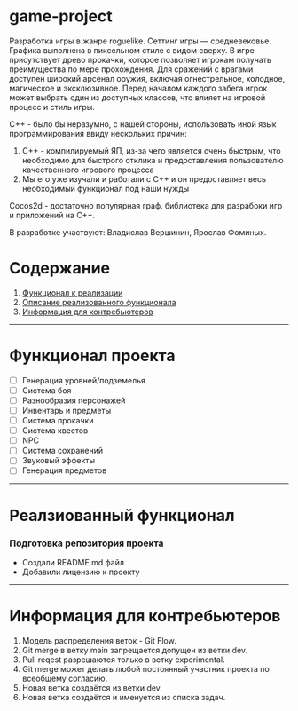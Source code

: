 # game-project
Разработка игры в жанре roguelike. Сеттинг игры — средневековье. Графика выполнена в пиксельном стиле с видом сверху. В игре присутствует древо прокачки, которое позволяет игрокам получать преимущества по мере прохождения. 
Для сражений с врагами доступен широкий арсенал оружия, включая огнестрельное, холодное, магическое и эксклюзивное. Перед началом каждого забега игрок может выбрать один из доступных классов, что влияет на игровой процесс и стиль игры.

C++ - было бы неразумно, с нашей стороны, использовать иной язык программирования ввиду нескольких причин:
  1. C++ - компилируемый ЯП, из-за чего является очень быстрым, что необходимо для быстрого отклика и предоставления пользователю качественного игрового процесса
  2. Мы его уже изучали и работали с C++ и он предоставляет весь необходимый функционал под наши нужды

Cocos2d - достаточно популярная граф. библиотека для разрабоки игр и приложений на C++.

В разработке участвуют: Владислав Вершинин, Ярослав Фоминых.

# Содержание

1. [Функционал к реализации](#title1)
2. [Описание реализованного функционала](#title2)
3. [Информация для контребьютеров](#title3)

---

# <a id="title1">Функционал проекта</a>

- [ ] Генерация уровней/подземелья
- [ ] Система боя
- [ ] Разнообразия персонажей
- [ ] Инвентарь и предметы
- [ ] Система прокачки
- [ ] Система квестов
- [ ] NPC
- [ ] Система сохранений
- [ ] Звуковый эффекты
- [ ] Генерация предметов

---

# <a id="title2">Реалзиованный функционал</a>
[//]: # (Мы знаем что тут написано "Реалзиованный функционал")
### Подготовка репозитория проекта
- Создали README.md файл
- Добавили лицензию к проекту

---

# <a id="title3">Информация для контребьютеров</a>

1. Модель распределения веток - Git Flow.
2. Git merge в ветку main запрещается допущен из ветки dev.
3. Pull reqest разрешаются только в ветку experimental.
4. Git merge может делать любой постоянный участник проекта по всеобщему согласию.
5. Новая ветка создаётся из ветки dev.
6. Новая ветка создаётся и именуется из списка задач.
